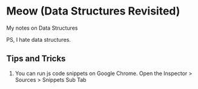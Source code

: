 # Meow (Data Structures Revisited)

My notes on Data Structures

PS, I hate data structures. 

## Tips and Tricks

1. You can run js code snippets on Google Chrome. Open the Inspector > Sources > Snippets Sub Tab
